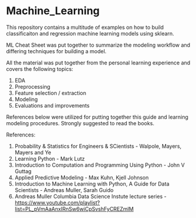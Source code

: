 # Machine_Learning
This repository contains a multitude of examples on how to build classificaiton and regression machine learning models using sklearn.

ML Cheat Sheet was put together to summarize the modeling workflow and differing techniques for building a model.

All the material was put together from the personal learning experience and covers the following topics:
1. EDA
2. Preprocessing
3. Feature selection / extraction
4. Modeling
5. Evaluations and improvements

References below were utilized for putting together this guide and learning modeling procedures.  Strongly suggested to read the books.

References:
1. Probability & Statistics for Engineers & SCientists - Walpole, Mayers, Mayers and Ye
2. Learning Python - Mark Lutz
3. Introduction to Computation and Programming Using Python - John V Guttag
4. Applied Predictive Modeling - Max Kuhn, Kjell Johnson
5. Introduction to Machine Learning with Python, A Guide for Data Scientists - Andreas Muller, Sarah Guido
6. Andreas Muller Columbia Data Science Instute lecture series - https://www.youtube.com/playlist?list=PL_pVmAaAnxIRnSw6wiCpSvshFyCREZmlM
